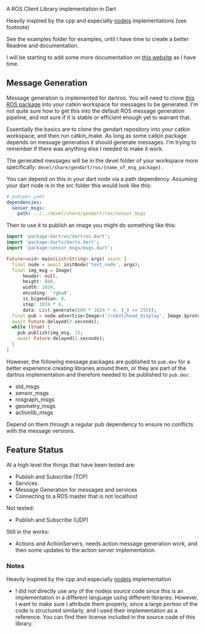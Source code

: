 A ROS Client Library implementation in Dart

Heavily inspired by the cpp and especially [nodejs](https://github.com/RethinkRobotics-opensource/rosnodejs) implementations (see footnote)

See the examples folder for examples, until I have time to create a better Readme and documentation.

I will be starting to add some more documentation on [this website](https://timwhiting.github.io/dartros/) as I have time.

## Message Generation
Message generation is implemented for dartros. You will need to clone [this ROS package](https://github.com/TimWhiting/gendart)
into your catkin workspace for messages to be generated. I'm not quite sure how to get this into the default ROS message generation pipeline, and not sure if it is stable or efficient enough yet to warrant that.

Essentially the basics are to clone the gendart repository into your catkin workspace, and then run catkin_make. As long as some catkin package depends on message generation it should generate messages. I'm trying to remember if there was anything else I needed to make it work.

The generated messages will be in the devel folder of your workspace more specifically: `devel/share/gendart/ros/{name_of_msg_package}`.

You can depend on this in your dart node via a path dependency.
Assuming your dart node is in the src folder this would look like this:
```yaml
# pubspec.yaml
dependencies:
  sensor_msgs:
    path: ../../devel/share/gendart/ros/sensor_msgs
```

Then to use it to publish an image you might do something like this:
```dart
import 'package:dartros/dartros.dart';
import 'package:dartx/dartx.dart';
import 'package:sensor_msgs/msgs.dart';

Future<void> main(List<String> args) async {
  final node = await initNode('test_node', args);
  final img_msg = Image(
      header: null,
      height: 600,
      width: 1024,
      encoding: 'rgba8',
      is_bigendian: 0,
      step: 1024 * 4,
      data: List.generate(600 * 1024 * 4, (_) => 255));
  final pub = node.advertise<Image>('/robot/head_display', Image.$prototype);
  await Future.delayed(2.seconds);
  while (true) {
    pub.publish(img_msg, 1);
    await Future.delayed(2.seconds);
  }
}
```

However, the following message packages are published to `pub.dev` for a better experience creating libraries around them, or they are part of the dartros implementation and therefore needed to be published to `pub.dev`:
* std_msgs
* sensor_msgs
* rosgraph_msgs
* geometry_msgs
* actionlib_msgs

Depend on them through a regular pub dependency to ensure no conflicts with the message versions.


## Feature Status
At a high level the things that have been tested are:
* Publish and Subscribe (TCP)
* Services
* Message Generation for messages and services
* Connecting to a ROS master that is not localhost

Not tested:
* Publish and Subscribe (UDP)

Still in the works:
* Actions and ActionServers, needs action message generation work, and then some updates to the action server implementation.


### Notes

Heavily inspired by the cpp and especially [nodejs](https://github.com/RethinkRobotics-opensource/rosnodejs) implementation


* I did not directly use any of the nodejs source code since this is an implementation in a different language using different libraries.
However, I want to make sure I attribute them properly, since a large portion of the code is structured similarly, and I used their
implementation as a reference. You can find their license included in the source code of this library.
